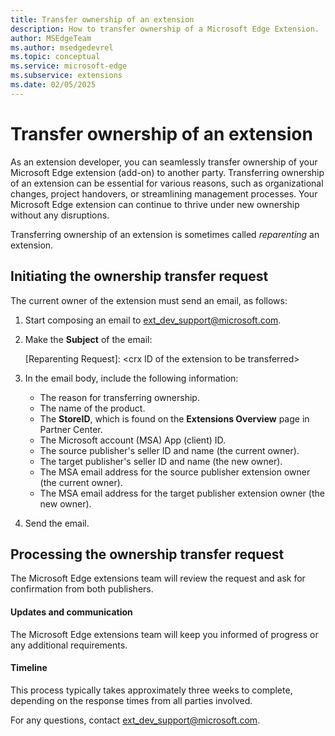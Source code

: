 ```yaml
---
title: Transfer ownership of an extension
description: How to transfer ownership of a Microsoft Edge Extension.
author: MSEdgeTeam
ms.author: msedgedevrel
ms.topic: conceptual
ms.service: microsoft-edge
ms.subservice: extensions
ms.date: 02/05/2025
---
```

# Transfer ownership of an extension

As an extension developer, you can seamlessly transfer ownership of your Microsoft Edge extension (add-on) to another party.  Transferring ownership of an extension can be essential for various reasons, such as organizational changes, project handovers, or streamlining management processes.  Your Microsoft Edge extension can continue to thrive under new ownership without any disruptions.

Transferring ownership of an extension is sometimes called _reparenting_ an extension.


<!-- ---------------------------------------------------------------------- -->
## Initiating the ownership transfer request

The current owner of the extension must send an email, as follows:

1. Start composing an email to [ext_dev_support@microsoft.com](mailto:ext_dev_support@microsoft.com).
 
1. Make the **Subject** of the email:

   [Reparenting Request]: \<crx ID of the extension to be transferred\><!-- todo: define or expand crx -->

1. In the email body, include the following information:
   * The reason for transferring ownership.
   * The name of the product.<!-- todo: of the extension? -->
   * The **StoreID**, which is found on the **Extensions Overview** page in Partner Center.
   * The Microsoft account (MSA) App (client) ID.
   * The source publisher's seller ID and name (the current owner).
   * The target publisher's seller ID and name (the new owner).
   * The MSA email address for the source publisher extension owner (the current owner).
   * The MSA email address for the target publisher extension owner (the new owner).
 
1. Send the email.


<!-- ---------------------------------------------------------------------- -->
## Processing the ownership transfer request

The Microsoft Edge extensions team will review the request and ask for confirmation from both publishers.


<!-- ------------------------------ -->
#### Updates and communication

The Microsoft Edge extensions team will keep you informed of progress or any additional requirements.


<!-- ------------------------------ -->
#### Timeline

This process typically takes approximately three weeks to complete, depending on the response times from all parties involved.

For any questions, contact [ext_dev_support@microsoft.com](mailto:ext_dev_support@microsoft.com).
